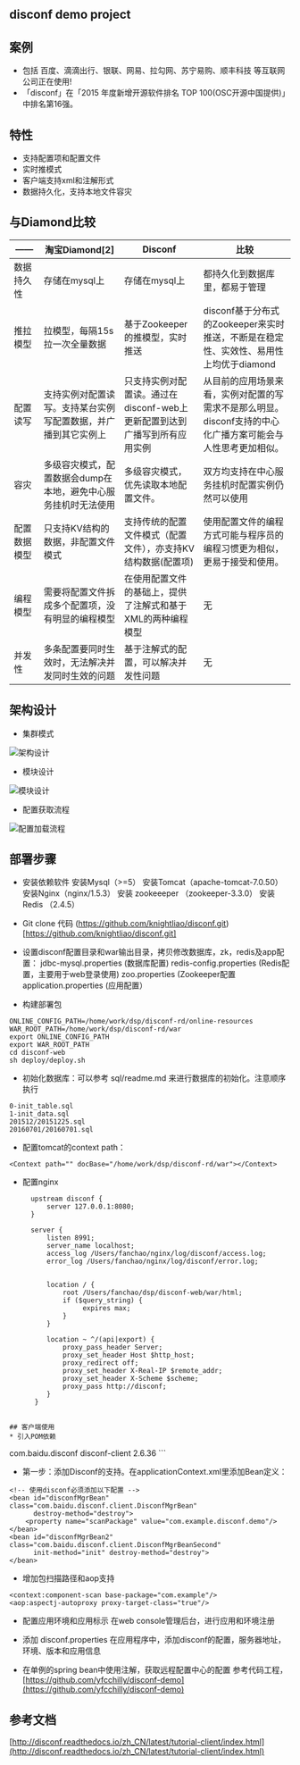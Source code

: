 ## disconf demo project


## 案例
* 包括 百度、滴滴出行、银联、网易、拉勾网、苏宁易购、顺丰科技 等互联网公司正在使用!
* 「disconf」在「2015 年度新增开源软件排名 TOP 100(OSC开源中国提供)」中排名第16强。

## 特性
* 支持配置项和配置文件
* 实时推模式
* 客户端支持xml和注解形式
* 数据持久化，支持本地文件容灾

## 与Diamond比较
—— | 淘宝Diamond[2]  | Disconf | 比较
----|------|------|----
数据持久性 | 存储在mysql上 | 存储在mysql上 | 都持久化到数据库里，都易于管理
推拉模型  | 拉模型，每隔15s拉一次全量数据 | 基于Zookeeper的推模型，实时推送  | disconf基于分布式的Zookeeper来实时推送，不断是在稳定性、实效性、易用性上均优于diamond
配置读写  | 支持实例对配置读写。支持某台实例写配置数据，并广播到其它实例上  | 只支持实例对配置读。通过在disconf-web上更新配置到达到广播写到所有应用实例  | 从目前的应用场景来看，实例对配置的写需求不是那么明显。disconf支持的中心化广播方案可能会与人性思考更加相似。
容灾  | 多级容灾模式，配置数据会dump在本地，避免中心服务挂机时无法使用  | 多级容灾模式，优先读取本地配置文件。 |  双方均支持在中心服务挂机时配置实例仍然可以使用
配置数据模型  | 只支持KV结构的数据，非配置文件模式 | 支持传统的配置文件模式（配置文件），亦支持KV结构数据(配置项) | 使用配置文件的编程方式可能与程序员的编程习惯更为相似，更易于接受和使用。
编程模型  | 需要将配置文件拆成多个配置项，没有明显的编程模型  | 在使用配置文件的基础上，提供了注解式和基于XML的两种编程模型  | 无
并发性  | 多条配置要同时生效时，无法解决并发同时生效的问题  |  基于注解式的配置，可以解决并发性问题  | 无

## 架构设计

* 集群模式

![架构设计](http://ww1.sinaimg.cn/bmiddle/60c9620fgw1ehi7wwkdtoj20nw0fz0uh.jpg)

* 模块设计

![模块设计](http://ww1.sinaimg.cn/bmiddle/60c9620fjw1eqi7cnhjp0j20e4097wfq.jpg)

* 配置获取流程

![配置加载流程](http://ww1.sinaimg.cn/bmiddle/60c9620fjw1eqj9zzgc7yj20b20pn41v.jpg)

## 部署步骤

* 安装依赖软件
   安装Mysql（>=5）
   安装Tomcat（apache-tomcat-7.0.50）
   安装Nginx（nginx/1.5.3）
   安装 zookeeeper （zookeeper-3.3.0）
   安装 Redis （2.4.5）

* Git clone 代码
    (https://github.com/knightliao/disconf.git)[https://github.com/knightliao/disconf.git]

* 设置disconf配置目录和war输出目录，拷贝修改数据库，zk，redis及app配置：
    jdbc-mysql.properties (数据库配置) 
    redis-config.properties (Redis配置，主要用于web登录使用) 
    zoo.properties (Zookeeper配置
    application.properties (应用配置）

* 构建部署包
```
ONLINE_CONFIG_PATH=/home/work/dsp/disconf-rd/online-resources WAR_ROOT_PATH=/home/work/dsp/disconf-rd/war 
export ONLINE_CONFIG_PATH 
export WAR_ROOT_PATH 
cd disconf-web 
sh deploy/deploy.sh
```

* 初始化数据库：可以参考 sql/readme.md 来进行数据库的初始化。注意顺序执行
```
0-init_table.sql
1-init_data.sql
201512/20151225.sql
20160701/20160701.sql
```

* 配置tomcat的context path：
```
<Context path="" docBase="/home/work/dsp/disconf-rd/war"></Context>
```

* 配置nginx
  ```
    upstream disconf {
        server 127.0.0.1:8080;
    }   
    
    server {
        listen 8991;
        server_name localhost;
        access_log /Users/fanchao/nginx/log/disconf/access.log;
        error_log /Users/fanchao/nginx/log/disconf/error.log;
    
    
        location / { 
            root /Users/fanchao/dsp/disconf-web/war/html;
            if ($query_string) {
                 expires max;
            }   
        }   
    
        location ~ ^/(api|export) {
            proxy_pass_header Server;
            proxy_set_header Host $http_host;
            proxy_redirect off;
            proxy_set_header X-Real-IP $remote_addr;
            proxy_set_header X-Scheme $scheme;
            proxy_pass http://disconf;
        }   
     } 
```

## 客户端使用
* 引入POM依赖
```
<dependency>
      <groupId>com.baidu.disconf</groupId>
      <artifactId>disconf-client</artifactId>
      <version>2.6.36</version>
</dependency>
```

* 第一步：添加Disconf的支持。在applicationContext.xml里添加Bean定义：
```
<!-- 使用disconf必须添加以下配置 -->
<bean id="disconfMgrBean" class="com.baidu.disconf.client.DisconfMgrBean"
      destroy-method="destroy">
    <property name="scanPackage" value="com.example.disconf.demo"/>
</bean>
<bean id="disconfMgrBean2" class="com.baidu.disconf.client.DisconfMgrBeanSecond"
      init-method="init" destroy-method="destroy">
</bean>
```

* 增加包扫描路径和aop支持
```
<context:component-scan base-package="com.example"/>
<aop:aspectj-autoproxy proxy-target-class="true"/>
```

* 配置应用环境和应用标示
在web console管理后台，进行应用和环境注册

* 添加 disconf.properties
在应用程序中，添加disconf的配置，服务器地址，环境、版本和应用信息

* 在单例的spring  bean中使用注解，获取远程配置中心的配置
参考代码工程，[https://github.com/yfcchilly/disconf-demo](https://github.com/yfcchilly/disconf-demo)

## 参考文档
[http://disconf.readthedocs.io/zh_CN/latest/tutorial-client/index.html](http://disconf.readthedocs.io/zh_CN/latest/tutorial-client/index.html)